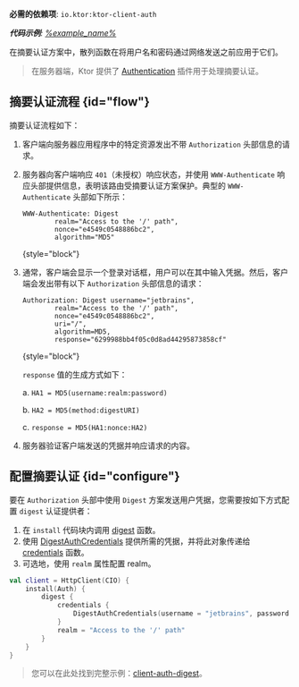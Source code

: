 [//]: # (title: Ktor 客户端中的摘要认证)

<tldr>
<p>
<b>必需的依赖项</b>: <code>io.ktor:ktor-client-auth</code>
</p>
<var name="example_name" value="client-auth-digest"/>
<p>
    <b>代码示例</b>:
    <a href="https://github.com/ktorio/ktor-documentation/tree/%ktor_version%/codeSnippets/snippets/%example_name%">
        %example_name%
    </a>
</p>
</tldr>

在摘要认证方案中，散列函数在将用户名和密码通过网络发送之前应用于它们。

> 在服务器端，Ktor 提供了 [Authentication](server-digest-auth.md) 插件用于处理摘要认证。

## 摘要认证流程 {id="flow"}

摘要认证流程如下：

1. 客户端向服务器应用程序中的特定资源发出不带 `Authorization` 头部信息的请求。
2. 服务器向客户端响应 `401`（未授权）响应状态，并使用 `WWW-Authenticate` 响应头部提供信息，表明该路由受摘要认证方案保护。典型的 `WWW-Authenticate` 头部如下所示：

   ```
   WWW-Authenticate: Digest
           realm="Access to the '/' path",
           nonce="e4549c0548886bc2",
           algorithm="MD5"
   ```
   {style="block"}

3. 通常，客户端会显示一个登录对话框，用户可以在其中输入凭据。然后，客户端会发出带有以下 `Authorization` 头部信息的请求：

   ```
   Authorization: Digest username="jetbrains",
           realm="Access to the '/' path",
           nonce="e4549c0548886bc2",
           uri="/",
           algorithm=MD5,
           response="6299988bb4f05c0d8ad44295873858cf"
   ```
   {style="block"}

   `response` 值的生成方式如下：

   a. `HA1 = MD5(username:realm:password)`

   b. `HA2 = MD5(method:digestURI)`

   c. `response = MD5(HA1:nonce:HA2)`

4. 服务器验证客户端发送的凭据并响应请求的内容。

## 配置摘要认证 {id="configure"}

要在 `Authorization` 头部中使用 `Digest` 方案发送用户凭据，您需要按如下方式配置 `digest` 认证提供者：

1. 在 `install` 代码块内调用 [digest](https://api.ktor.io/ktor-client-auth/io.ktor.client.plugins.auth.providers/digest.html) 函数。
2. 使用 [DigestAuthCredentials](https://api.ktor.io/ktor-client-auth/io.ktor.client.plugins.auth.providers/-digest-auth-credentials/index.html) 提供所需的凭据，并将此对象传递给 [credentials](https://api.ktor.io/ktor-client-auth/io.ktor.client.plugins.auth.providers/-digest-auth-config/credentials.html) 函数。
3. 可选地，使用 `realm` 属性配置 realm。

```kotlin
val client = HttpClient(CIO) {
    install(Auth) {
        digest {
            credentials {
                DigestAuthCredentials(username = "jetbrains", password = "foobar")
            }
            realm = "Access to the '/' path"
        }
    }
}
```

> 您可以在此处找到完整示例：[client-auth-digest](https://github.com/ktorio/ktor-documentation/tree/%ktor_version%/codeSnippets/snippets/client-auth-digest)。